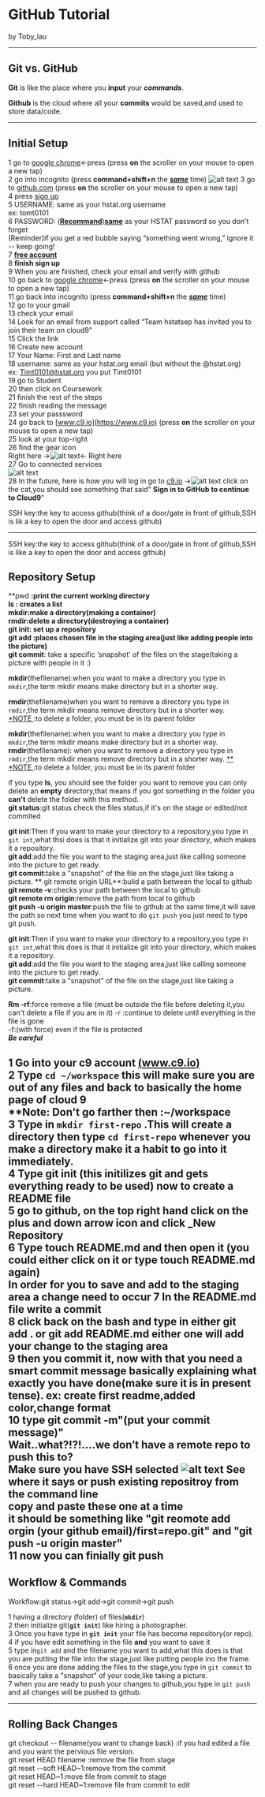 # GitHub Tutorial

by Toby_lau 

---
## Git vs. GitHub
**Git** is like the place where you **input** your _**commands**_.  

**Github** is the cloud where all your **commits** would be saved,and used to 
store data/code.


---
## Initial Setup
1 go to [google chrome](https://www.google.com)<-press (press **on** the scroller on your mouse to open a new tap)  
2 go into incognito (press **command+shift+n** the <u>_**same**_</u> time)
![alt text](http://updatepedia.com/wp-content/uploads/2016/04/Google_Chrome_Incognito.png )
3 go to [github.com](https://www.github.com) (press **on** the scroller on your mouse to open a new tap)    
4 press <u>sign up</u>  
5 USERNAME: same as your hstat.org username  
ex: tomt0101  
6 PASSWORD: (<u>**Recommand**</u>)<u>**same**</u> as your HSTAT password so you don’t forget  
(Reminder)if you get a red bubble saying 
“something went wrong,” 
ignore it -- keep going!  
7 <u>**free account**</u>  
8 **finish sign up**  
9 When you are finished, check your email and verify with github  
10 go back to [google chrome](https://www.google.com)<-press  (press **on** the scroller on your mouse to open a new tap)  
11 go back into incognito (press **command+shift+n** the <u>_**same**_</u> time)  
12 go to your gmail  
13 check your email  
14 Look for an email from support called “Team hstatsep has invited you to join their team on cloud9"  
15 Click the link  
16 Create new account  
17 Your Name: First and Last name  
18 username: same as your hstat.org email (but without the @hstat.org)  
ex: Timt0101@hstat.org  you put Timt0101  
19 go to Student  
20 then click on Coursework  
21 finish the rest of the steps  
22 finish reading the message  
23 set your passsword  
24 go back to [www.c9.io](https://www.c9.io) (press **on** the scroller on your mouse to open a new tap)   
25 look at your top-right  
26 find the gear icon  
Right here ->![alt text](https://lh6.googleusercontent.com/30HBjz1rnXSNb4TxZQ5vBCU5i-BEXsJLpOftc5kBQAf8L0o1URo2sd6uWrGE9DYBe10LPCh25LqRPXEYiRRwjvAqKid-X--6coYVJkBxeAXREhyJNfdnPvsQEO25IsHQJZPoLFrzMxg)<- Right here  
27 Go to connected services  
![alt text](https://lh3.googleusercontent.com/OUIUvCy6_jXixNqv5A_N3NdQrOyddguVKpRLWGWgQxxqPukalIKQtsohxcCJlxSUIP6mYneW2jbjWrnRdZBOuoZ-kCJc9uYSM2qXBn-v8p-c89e8PoonZ3R7rPx54LSN7ujlNC2ZMrw)  
28 In the future, here is how you will log in
go to [c9.io](https://www.c9.io) ->![alt text](https://lh3.googleusercontent.com/p57o7f31-F5fCPYoWzAYwVv48WpdLOZXV8zxbRabuofCBU00nGpNWHsO0LDteIKtV1krpVRMN2CXzNC1QPaQlBlHHsMaGF9rmilvnK_mxIMvq4kwprvHSmBx9pCGliqiefmQuYuJNQ8)
click on the cat,you should see something that said" **Sign in to GitHub to continue to Cloud9**" 


SSH key:the key to access github(think of a door/gate in front of github,SSH is lik a key to open the door and access github)
***
SSH key:the key to access github(think of a door/gate in front of github,SSH is like a key to open the door and access github)

## Repository Setup
**pwd **:print the current working directory  
**ls** : creates a list  
**mkdir**:make a directory(making a container)  
**rmdir**:delete a directory(destroying a container)  
**git init**: set up a repository    
**git add** :places chosen file in the staging area(just like adding people into the picture)  
git commit**: take a specific ‘snapshot’ of the files on the stage(taking a picture with people in it :)   

**mkdir**(thefilename):when you want to make a directory you type in `mkdir`,the term mkdir means make directory but in a shorter way.  

**rmdir**(thefilename)when you want to remove a directory you type in `rmdir`,the term mkdir means remove directory but in a shorter way.  
<u>*NOTE </u>:to delete a folder, you must be in its parent folder

**mkdir**(thefilename):when you want to make a directory you type in `mkdir`,the term mkdir means make directory but in a shorter way.   
**rmdir**(thefilename): when you want to remove a directory you type in `rmdir`,the term mkdir means remove directory but in a shorter way.
<u>**  
*NOTE </u>:to delete a folder, you must be in its parent folder

if you type **ls**, you should see the folder you want to remove
you can only delete an **empty** directory,that means if you got something in the folder you **can't** delete the folder with this method.  
**git status**:git status check the files status,if it's on the stage or edited/not commited  

**git init**:Then if you want to make your directory to a repository,you type in `git int`,what thsi does is that it initialize git into your directory, which makes it a repository.  
**git add**:add the file you want to the staging area,just like calling someone into the picture to get ready.    
**git commit**:take a "snapshot" of the file on the stage,just like taking a picture. 
** git remote origin URL**:bulid a path between the local to github  
**git remote -v**:checks your path between the local to github   
**git remote rm origin**:remove the path from local to github     
**git push -u origin master**:push the file to github at the same time,it will save the path so next time when you want to do `git push` you just need to type git push.

**git init**:Then if you want to make your directory to a repository,you type in `git int`,what this does is that it initialize git into your directory, which makes it a repository.  
**git add**:add the file you want to the staging area,just like calling someone into the picture to get ready.  
**git commit**:take a "snapshot" of the file on the stage,just like taking a picture.  


**Rm -rf**:force remove a file 
(must be outside the file before deleting it,you can't delete a file if you are in it)  -r :continue to delete until everything in the file is gone  
-f:(with force) even if the file is protected   
***Be careful***


1 Go into your c9 account [(www.c9.io)](https://www.c9.io)  
2 Type `cd ~/workspace` this will make sure you are out of any files and back to basically the home page of cloud 9  
****Note**: **Don't** go farther then :~/workspace  
3 Type in `mkdir first-repo` .This will create a directory then type `cd first-repo` whenever you make a directory make it a habit to go into it **immediately**.  
4 Type git init (this initilizes git and gets everything ready to be used) now to create a README file  
5 go to github, on the top right hand click on the plus and down arrow icon and click _New Repository  
6 Type touch README.md and then open it (you could either click on it or type touch README.md again)  
In order for you to save and add to the staging area a change need to occur
7 In the README.md file write a commit  
8 click back on the bash and type in either git add . or git add README.md either one will add your change to the staging area  
9 then you commit it, now with that you need a smart commit message basically explaining what exactly you have done(make sure it is in present tense). ex: create first readme,added color,change format  
10 type git commit -m"(put your commit message)"  
Wait..what?!?!....we don’t have a remote repo to **push** this to?  
**Make sure you have **SSH** selected**
![alt text](https://lh3.googleusercontent.com/4NdqJRVKpe_PE75iNFklRrH5g77nUCzZWT5m7KSD4agwr4Cs_wicSnzoaA8WQlLd7VsHp_x66uS5fS9L4apcH_8jMK_-D9hoaBawhGp2_X2EzZhE0Dt8ljij5NxXiTtXUl77Y2rAt6w)
**See where it says or push existing repositroy from the command line**  
copy and paste these one at a time   
it should be something like "git reomote add orgin (your github email)/first=repo.git"  and "git push -u origin master"                        
11 now you can finially git push 
---
## Workflow & Commands
Workflow:git status->git add->git commit->git push 

1 having a directory (folder) of files(**`mkdir`**)  
2 then initialize git(**`git init`**) like hiring a photographer.  
3 Once you have type in **`git init`** your file has become repository(or repo).  
4 if you have edit something in the file **and** you want to save it  
5 type in`git add` and the filename you want to add,what this does is that you are putting the file into the stage,just like putting people ino the frame.  
6 once you are done adding the files to the stage,you type in `git commit`
to basically take a "snapshot" of your code,like taking a picture.  
7 when you are ready to push your changes to github,you type in `git push` and all changes will be pushed to github.


---
## Rolling Back Changes
git checkout -- filename(you want to change back) :if you had edited a file and you want the pervious file version.  
git reset HEAD filename :remove the file from stage   
git reset --soft HEAD~1:remove from the commit  
git reset HEAD~1:move file from commit to stage   
git reset --hard HEAD~1:remove file from commit to edit   


